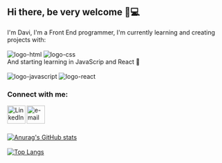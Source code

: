 ## Hi there, be very welcome 👋💻

 I'm Davi, I'm a Front End programmer, I'm currently learning and creating projects with: 
<br>
<br>
<img  src="https://img.icons8.com/color/2x/html-5.png" alt="logo-html" widht="80">
<img src="https://img.icons8.com/color/2x/css3.png" alt="logo-css" widht="80">
<br> 
And starting learning in JavaScrip and React 📝
<br> 
<br>
<img src="https://img.shields.io/badge/JavaScript-F7DF1E?style=for-the-badge&logo=javascript&logoColor=black" alt="logo-javascript" widht="80">
<img src="https://img.shields.io/badge/React-20232A?style=for-the-badge&logo=react&logoColor=61DAFB" alt="logo-react" widht="80">
<br />

### Connect with me:

<p>
<a href="https://www.linkedin.com/in/davi-izidoro/">
<img align="left" alt="LinkedIn" width="42px" src="https://cdn.jsdelivr.net/npm/simple-icons@v3/icons/linkedin.svg" />
</a>
<a href="mailto: daviizidoro@hotmail.com">
<img align="left" alt="e-mail" width="42px" src="https://upload.wikimedia.org/wikipedia/commons/d/df/Microsoft_Office_Outlook_%282018%E2%80%93present%29.svg" />
</a>
</p>
<br />
<br>
<br>

[![Anurag's GitHub stats](https://github-readme-stats.vercel.app/api?username=Davi22D&theme=gotham)](https://github.com/anuraghazra/github-readme-stats)
<br>
<br>
[![Top Langs](https://github-readme-stats.vercel.app/api/top-langs/?username=Davi22D&theme=gotham)](https://github.com/anuraghazra/github-readme-stats)
